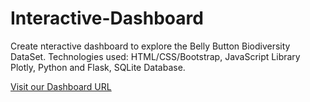 # Interactive-Dashboard

Create nteractive dashboard to explore the Belly Button Biodiversity DataSet.
Technologies used: HTML/CSS/Bootstrap, JavaScript Library Plotly, Python and Flask, SQLite Database.

<a href="https://interactive-dashboard-bd.herokuapp.com"> Visit our Dashboard URL</a>